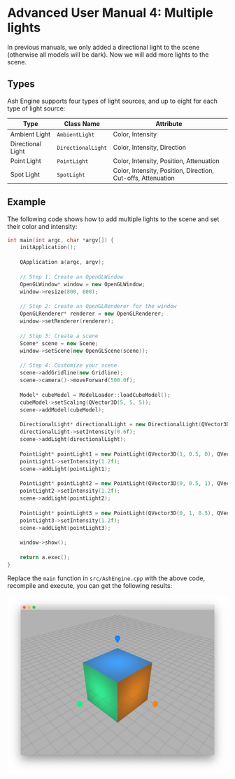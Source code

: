 # Advanced User Manual 4: Multiple lights

In previous manuals, we only added a directional light to the scene (otherwise all models will be dark). Now we will add more lights to the scene.

## Types

Ash Engine supports four types of light sources, and up to eight for each type of light source:

| Type | Class Name| Attribute |
|------|-----------|-----------|
| Ambient Light     | `AmbientLight`     | Color, Intensity |
| Directional Light | `DirectionalLight` | Color, Intensity, Direction |
| Point Light       | `PointLight`       | Color, Intensity, Position, Attenuation|
| Spot Light        | `SpotLight`        | Color, Intensity, Position, Direction, Cut-offs, Attenuation|

## Example

The following code shows how to add multiple lights to the scene and set their color and intensity:

```cpp
int main(int argc, char *argv[]) {
    initApplication();

    QApplication a(argc, argv);

    // Step 1: Create an OpenGLWindow
    OpenGLWindow* window = new OpenGLWindow;
    window->resize(800, 600);

    // Step 2: Create an OpenGLRenderer for the window
    OpenGLRenderer* renderer = new OpenGLRenderer;
    window->setRenderer(renderer);

    // Step 3: Create a scene
    Scene* scene = new Scene;
    window->setScene(new OpenGLScene(scene));

    // Step 4: Customize your scene
    scene->addGridline(new Gridline);
    scene->camera()->moveForward(500.0f);

    Model* cubeModel = ModelLoader::loadCubeModel();
    cubeModel->setScaling(QVector3D(5, 5, 5));
    scene->addModel(cubeModel);

    DirectionalLight* directionalLight = new DirectionalLight(QVector3D(1, 1, 1), QVector3D(-2, -4, -3));
    directionalLight->setIntensity(0.6f);
    scene->addLight(directionalLight);

    PointLight* pointLight1 = new PointLight(QVector3D(1, 0.5, 0), QVector3D(5, 0, 0));
    pointLight1->setIntensity(1.2f);
    scene->addLight(pointLight1);

    PointLight* pointLight2 = new PointLight(QVector3D(0, 0.5, 1), QVector3D(0, 5, 0));
    pointLight2->setIntensity(1.2f);
    scene->addLight(pointLight2);

    PointLight* pointLight3 = new PointLight(QVector3D(0, 1, 0.5), QVector3D(0, 0, 5));
    pointLight3->setIntensity(1.2f);
    scene->addLight(pointLight3);

    window->show();

    return a.exec();
}
```

Replace the `main` function in `src/AshEngine.cpp` with the above code, recompile and execute, you can get the following results:

![](images/advanced-user-manual4.png)
